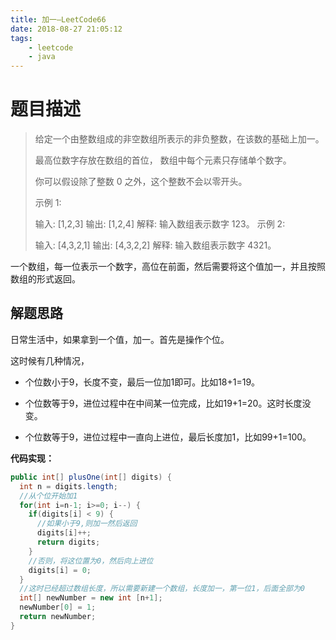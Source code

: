 ```yaml
---
title: 加一—LeetCode66
date: 2018-08-27 21:05:12
tags: 
	- leetcode
	- java
---
```


# 题目描述

>给定一个由整数组成的非空数组所表示的非负整数，在该数的基础上加一。
>
>最高位数字存放在数组的首位， 数组中每个元素只存储单个数字。
>
>你可以假设除了整数 0 之外，这个整数不会以零开头。
>
>示例 1:
>
>输入: \[1,2,3]
>输出: \[1,2,4]
>解释: 输入数组表示数字 123。
>示例 2:
>
>输入: \[4,3,2,1]
>输出: \[4,3,2,2]
>解释: 输入数组表示数字 4321。

一个数组，每一位表示一个数字，高位在前面，然后需要将这个值加一，并且按照数组的形式返回。

<!--more-->

## 解题思路

日常生活中，如果拿到一个值，加一。首先是操作个位。

这时候有几种情况，

- 个位数小于9，长度不变，最后一位加1即可。比如18+1=19。

- 个位数等于9，进位过程中在中间某一位完成，比如19+1=20。这时长度没变。
- 个位数等于9，进位过程中一直向上进位，最后长度加1，比如99+1=100。

**代码实现：**

```java
public int[] plusOne(int[] digits) {
  int n = digits.length;
  //从个位开始加1
  for(int i=n-1; i>=0; i--) {
    if(digits[i] < 9) {
      //如果小于9,则加一然后返回
      digits[i]++;
      return digits;
    }
    //否则，将这位置为0，然后向上进位
    digits[i] = 0;
  }
  //这时已经超过数组长度，所以需要新建一个数组，长度加一，第一位1，后面全部为0
  int[] newNumber = new int [n+1];
  newNumber[0] = 1;
  return newNumber;
}
```

